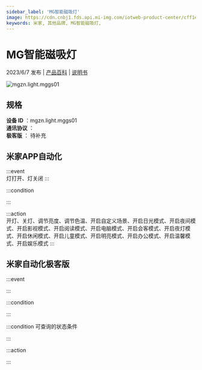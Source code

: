```yaml
---
sidebar_label: 'MG智能磁吸灯'
image: https://cdn.cnbj1.fds.api.mi-img.com/iotweb-product-center/cff1eeec02aa2138985a40f680b78523_1657418402298.png?GalaxyAccessKeyId=AKVGLQWBOVIRQ3XLEW&Expires=9223372036854775807&Signature=NPf3hxAzS6Q/flceNPhQ8OWaRwc=
keywords: 米家, 其他品牌, MG智能磁吸灯, 
---
```

# MG智能磁吸灯

2023/6/7 发布 | [产品百科](https://home.mi.com/webapp/content/baike/product/index.html?model=mgzn.light.mggs01/) | [说明书](https://home.mi.com/views/introduction.html?model=mgzn.light.mggs01&region=cn)

![mgzn.light.mggs01](https://cdn.cnbj1.fds.api.mi-img.com/iotweb-product-center/cff1eeec02aa2138985a40f680b78523_1657418402298.png?GalaxyAccessKeyId=AKVGLQWBOVIRQ3XLEW&Expires=9223372036854775807&Signature=NPf3hxAzS6Q/flceNPhQ8OWaRwc=)

## 规格  
> 
**设备 ID** ：mgzn.light.mggs01  
**通讯协议** ：  
**极客版**  ： 待补充 


## 米家APP自动化  

:::event  
灯打开、灯关闭
:::

:::condition  

:::

:::action   
开灯、关灯、调节亮度、调节色温、开启自定义场景、开启日光模式、开启夜间模式、开启影视模式、开启阅读模式、开启电脑模式、开启会客模式、开启夜灯模式、开启休闲模式、开启儿童模式、开启明亮模式、开启办公模式、开启温馨模式、开启娱乐模式
:::

## 米家自动化极客版  

:::event  

:::

:::condition  

:::

:::condition 可查询的状态条件  

:::

:::action  

:::

        

